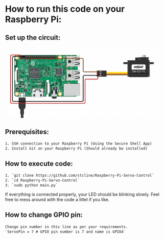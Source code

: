 # How to run this code on your Raspberry Pi:

## Set up the circuit:
![The Servo Circuit](https://github.com/WHS-Robotics-Test-Org/Robotics_Engineering_Book/blob/master/Images/servo_control.JPG)

## Prerequisites: 
    1. SSH connection to your Raspberry Pi (Using the Secure Shell App)
    2. Install Git on your Raspberry Pi (Should already be installed)

## How to execute code:
    1. `git clone https://github.com/stcline/Raspberry-Pi-Servo-Control`
    2. `cd Raspberry-Pi-Servo-Control`
    3. `sudo python main.py`
    
If everything is connected properly, your LED should be blinking slowly.  Feel free to mess around with the code a littel if you like.

## How to change GPIO pin:
    Change pin number in this line as per your requirements.
    `ServoPin = 7 # GPIO pin number is 7 and name is GPIO4`
